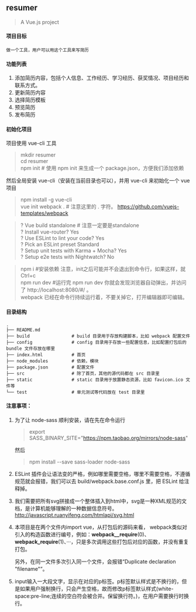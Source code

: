 ## resumer
> A Vue.js project
#### 项目目标  
    做一个工具，用户可以用这个工具来写简历

#### 功能列表
1. 添加简历内容，包括个人信息、工作经历、学习经历、获奖情况、项目经历和联系方式。
2. 更新简历内容
3. 选择简历模板
4. 预览简历
5. 发布简历

#### 初始化项目
项目使用 vue-cli 工具

> mkdir resumer  
> cd resumer  
> npm init # 使用 npm init 来生成一个 package.json，方便我们添加依赖

然后全局安装 vue-cli（安装在当前目录也可以），并用 vue-cli 来初始化一个 vue 项目

> npm install -g vue-cli  
> vue init webpack .   # 注意这里的 . 字符。 https://github.com/vuejs-templates/webpack

>? Vue build standalone # 注意一定要是standalone  
>? Install vue-router? Yes  
>? Use ESLint to lint your code? Yes  
>? Pick an ESLint preset Standard   
>? Setup unit tests with Karma + Mocha? Yes  
>? Setup e2e tests with Nightwatch? No  

> npm i #安装依赖  注意，init之后可能并不会退出到命令行，如果这样，就Ctrl+c  
> npm run dev #运行完 npm run dev 你就会发现浏览器自动弹出，并访问了 http://localhost:8080/#/ 。  
webpack 已经在命令行持续运行着，不要关掉它，打开编辑器即可编辑。

#### 目录结构
```
.
├── README.md
├── build                # build 目录用于存放构建脚本，比如 webpack 配置文件
├── config               # config 目录用于存放一些配置信息，比如配置打包后的 bundle 文件存放在哪里
├── index.html           # 首页
├── node_modules         # 依赖，模块
├── package.json         # 配置文件
├── src                  # 除了首页，其他的源代码都在 src 目录里
├── static               # static 目录用于放置静态资源，比如 favicon.ico 文件等
└── test                 # 单元测试等代码放在 test 目录里
```


#### 注意事项：  

1. 为了让 node-sass 顺利安装，请在先在命令运行  
    >export SASS_BINARY_SITE="https://npm.taobao.org/mirrors/node-sass"
  
    然后  
    >npm install --save  sass-loader node-sass

2. ESLint 插件会让语法变的严格，例如哪里需要空格，哪里不需要空格，不遵循规范就会报错，我们可以去 build/webpack.base.conf.js 里，把 ESLint 给注释掉。

3. 我们需要把所有svg拼接成一个整体插入到html中，svg是一种XML规范的文档，是计算机能够理解的一种数据信息符号。http://javascript.ruanyifeng.com/htmlapi/svg.html

4. 本项目是在两个文件内import vue，从打包后的源码来看， webpack类似对引入的构造函数进行编号，例如：__webpack__require__(0)、__webpack_require__(1)、···，只是多次调用这些打包后对应的函数，并没有重复打包。  

    另外，在同一文件多次引入同一个文件，会报错“Duplicate declaration "filename"”。

5. input输入一大段文字，显示在对应的p标签。p标签默认样式是不换行的，但是如果用户强制换行，只会产生空格，故而修改p标签默认样式(white-space:pre-line;连续的空白符会被合并。保留换行符。)，在用户需要换行时换行。